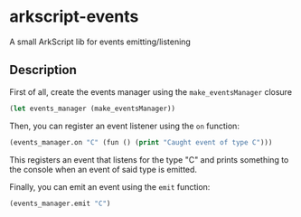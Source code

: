 # arkscript-events
A small ArkScript lib for events emitting/listening

## Description
First of all, create the events manager using the `make_eventsManager` closure
```lisp
(let events_manager (make_eventsManager))
```

Then, you can register an event listener using the `on` function:
```lisp
(events_manager.on "C" (fun () (print "Caught event of type C")))
```
This registers an event that listens for the type "C" and prints something to the console when an event of said type is emitted.

Finally, you can emit an event using the `emit` function:
```lisp
(events_manager.emit "C")
```